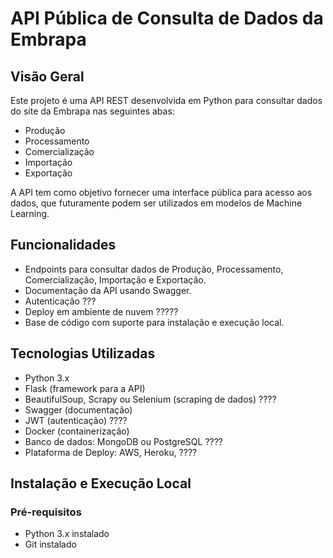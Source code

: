 # API Pública de Consulta de Dados da Embrapa

## Visão Geral
Este projeto é uma API REST desenvolvida em Python para consultar dados do site da Embrapa nas seguintes abas:
- Produção
- Processamento
- Comercialização
- Importação
- Exportação

A API tem como objetivo fornecer uma interface pública para acesso aos dados, que futuramente podem ser utilizados em modelos de Machine Learning.

## Funcionalidades
- Endpoints para consultar dados de Produção, Processamento, Comercialização, Importação e Exportação.
- Documentação da API usando Swagger.
- Autenticação ???
- Deploy em ambiente de nuvem ?????
- Base de código com suporte para instalação e execução local.

## Tecnologias Utilizadas
- Python 3.x
- Flask (framework para a API)
- BeautifulSoup, Scrapy ou Selenium (scraping de dados)  ????
- Swagger (documentação)
- JWT (autenticação) ????
- Docker (containerização)
- Banco de dados: MongoDB ou PostgreSQL ????
- Plataforma de Deploy: AWS, Heroku, ????

## Instalação e Execução Local
### Pré-requisitos
- Python 3.x instalado
- Git instalado